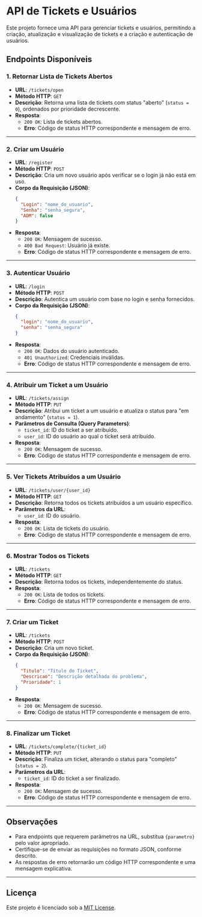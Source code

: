 
# API de Tickets e Usuários

Este projeto fornece uma API para gerenciar tickets e usuários, permitindo a criação, atualização e visualização de tickets e a criação e autenticação de usuários.

## Endpoints Disponíveis

### 1. Retornar Lista de Tickets Abertos
- **URL**: `/tickets/open`
- **Método HTTP**: `GET`
- **Descrição**: Retorna uma lista de tickets com status "aberto" (`status = 0`), ordenados por prioridade decrescente.
- **Resposta**:
  - `200 OK`: Lista de tickets abertos.
  - **Erro**: Código de status HTTP correspondente e mensagem de erro.

---

### 2. Criar um Usuário
- **URL**: `/register`
- **Método HTTP**: `POST`
- **Descrição**: Cria um novo usuário após verificar se o login já não está em uso.
- **Corpo da Requisição (JSON)**:
  ```json
  {
    "Login": "nome_do_usuario",
    "Senha": "senha_segura",
    "ADM": false
  }
  ```
- **Resposta**:
  - `200 OK`: Mensagem de sucesso.
  - `400 Bad Request`: Usuário já existe.
  - **Erro**: Código de status HTTP correspondente e mensagem de erro.

---

### 3. Autenticar Usuário
- **URL**: `/login`
- **Método HTTP**: `POST`
- **Descrição**: Autentica um usuário com base no login e senha fornecidos.
- **Corpo da Requisição (JSON)**:
  ```json
  {
    "login": "nome_do_usuario",
    "senha": "senha_segura"
  }
  ```
- **Resposta**:
  - `200 OK`: Dados do usuário autenticado.
  - `401 Unauthorized`: Credenciais inválidas.
  - **Erro**: Código de status HTTP correspondente e mensagem de erro.

---

### 4. Atribuir um Ticket a um Usuário
- **URL**: `/tickets/assign`
- **Método HTTP**: `PUT`
- **Descrição**: Atribui um ticket a um usuário e atualiza o status para "em andamento" (`status = 1`).
- **Parâmetros de Consulta (Query Parameters)**:
  - `ticket_id`: ID do ticket a ser atribuído.
  - `user_id`: ID do usuário ao qual o ticket será atribuído.
- **Resposta**:
  - `200 OK`: Mensagem de sucesso.
  - **Erro**: Código de status HTTP correspondente e mensagem de erro.

---

### 5. Ver Tickets Atribuídos a um Usuário
- **URL**: `/tickets/user/{user_id}`
- **Método HTTP**: `GET`
- **Descrição**: Retorna todos os tickets atribuídos a um usuário específico.
- **Parâmetros da URL**:
  - `user_id`: ID do usuário.
- **Resposta**:
  - `200 OK`: Lista de tickets do usuário.
  - **Erro**: Código de status HTTP correspondente e mensagem de erro.

---

### 6. Mostrar Todos os Tickets
- **URL**: `/tickets`
- **Método HTTP**: `GET`
- **Descrição**: Retorna todos os tickets, independentemente do status.
- **Resposta**:
  - `200 OK`: Lista de todos os tickets.
  - **Erro**: Código de status HTTP correspondente e mensagem de erro.

---

### 7. Criar um Ticket
- **URL**: `/tickets`
- **Método HTTP**: `POST`
- **Descrição**: Cria um novo ticket.
- **Corpo da Requisição (JSON)**:
  ```json
  {
    "Titulo": "Título do Ticket",
    "Descricao": "Descrição detalhada do problema",
    "Prioridade": 1
  }
  ```
- **Resposta**:
  - `200 OK`: Mensagem de sucesso.
  - **Erro**: Código de status HTTP correspondente e mensagem de erro.

---

### 8. Finalizar um Ticket
- **URL**: `/tickets/complete/{ticket_id}`
- **Método HTTP**: `PUT`
- **Descrição**: Finaliza um ticket, alterando o status para "completo" (`status = 2`).
- **Parâmetros da URL**:
  - `ticket_id`: ID do ticket a ser finalizado.
- **Resposta**:
  - `200 OK`: Mensagem de sucesso.
  - **Erro**: Código de status HTTP correspondente e mensagem de erro.

---

## Observações

- Para endpoints que requerem parâmetros na URL, substitua `{parametro}` pelo valor apropriado.
- Certifique-se de enviar as requisições no formato JSON, conforme descrito.
- As respostas de erro retornarão um código HTTP correspondente e uma mensagem explicativa.

---

## Licença

Este projeto é licenciado sob a [MIT License](LICENSE).
